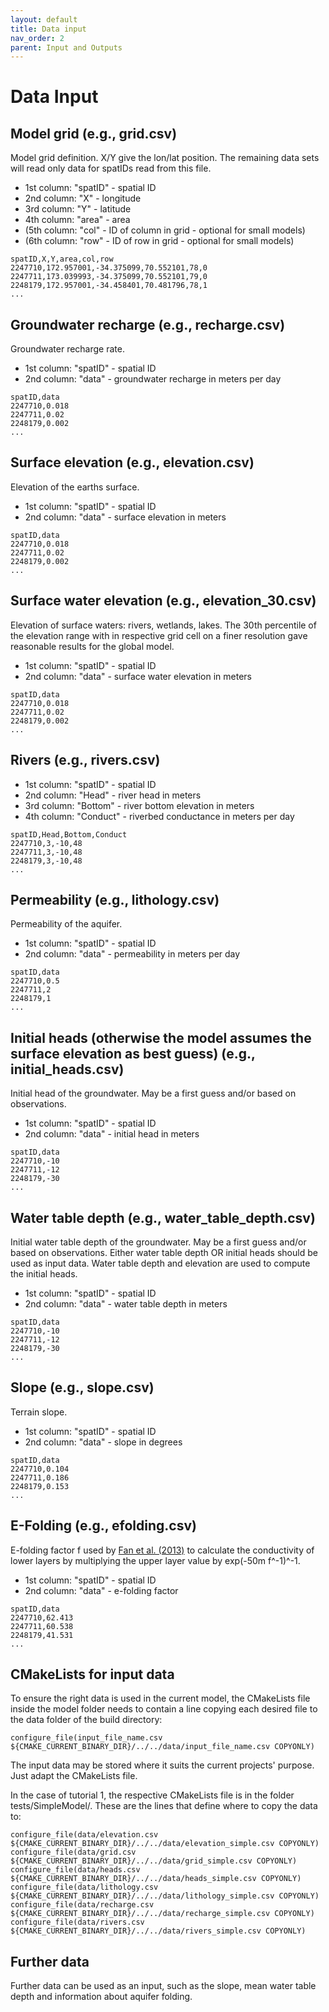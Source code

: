 ```yaml
---
layout: default
title: Data input
nav_order: 2
parent: Input and Outputs
---
```


# Data Input

## Model grid (e.g., grid.csv)
Model grid definition. X/Y give the lon/lat position. The remaining data sets will read only data for spatIDs read from this file.  

* 1st column: "spatID" - spatial ID
* 2nd column: "X" - longitude
* 3rd column: "Y" - latitude
* 4th column: "area" - area
* (5th column: "col" - ID of column in grid - optional for small models)
* (6th column: "row" - ID of row in grid - optional for small models)

```
spatID,X,Y,area,col,row
2247710,172.957001,-34.375099,70.552101,78,0
2247711,173.039993,-34.375099,70.552101,79,0
2248179,172.957001,-34.458401,70.481796,78,1
...
```

## Groundwater recharge (e.g., recharge.csv)
Groundwater recharge rate.

* 1st column: "spatID" - spatial ID
* 2nd column: "data" - groundwater recharge in meters per day

```
spatID,data
2247710,0.018
2247711,0.02
2248179,0.002
...
```

## Surface elevation (e.g., elevation.csv)
Elevation of the earths surface.

* 1st column: "spatID" - spatial ID
* 2nd column: "data" - surface elevation in meters

```
spatID,data
2247710,0.018
2247711,0.02
2248179,0.002
...
```

## Surface water elevation (e.g., elevation_30.csv)
Elevation of surface waters: rivers, wetlands, lakes. The 30th percentile of the elevation range with in respective grid cell on a finer resolution gave reasonable results for the global model. 

* 1st column: "spatID" - spatial ID
* 2nd column: "data" - surface water elevation in meters

```
spatID,data
2247710,0.018
2247711,0.02
2248179,0.002
...
```

## Rivers (e.g., rivers.csv)

* 1st column: "spatID" - spatial ID
* 2nd column: "Head" - river head in meters
* 3rd column: "Bottom" - river bottom elevation in meters
* 4th column: "Conduct" - riverbed conductance in meters per day

```
spatID,Head,Bottom,Conduct
2247710,3,-10,48
2247711,3,-10,48
2248179,3,-10,48
...
```

## Permeability (e.g., lithology.csv)
Permeability of the aquifer.

* 1st column: "spatID" - spatial ID
* 2nd column: "data" - permeability in meters per day

```
spatID,data
2247710,0.5
2247711,2
2248179,1
...
```

## Initial heads (otherwise the model assumes the surface elevation as best guess) (e.g., initial_heads.csv)
Initial head of the groundwater. May be a first guess and/or based on observations. 

* 1st column: "spatID" - spatial ID
* 2nd column: "data" - initial head in meters

```
spatID,data
2247710,-10
2247711,-12
2248179,-30
...
```

## Water table depth (e.g., water_table_depth.csv)
Initial water table depth of the groundwater. May be a first guess and/or based on observations. Either water table depth OR initial heads should be used as input data. Water table depth and elevation are used to compute the initial heads.    

* 1st column: "spatID" - spatial ID
* 2nd column: "data" - water table depth in meters

```
spatID,data
2247710,-10
2247711,-12
2248179,-30
...
```

## Slope (e.g., slope.csv)
Terrain slope.

* 1st column: "spatID" - spatial ID
* 2nd column: "data" - slope in degrees

```
spatID,data
2247710,0.104
2247711,0.186
2248179,0.153
...
```

## E-Folding (e.g., efolding.csv)
E-folding factor f used by [Fan et al. (2013)](https://www.science.org/doi/10.1126/science.1229881) to calculate the conductivity of lower layers by multiplying the upper layer value by exp(-50m f^-1)^-1.

* 1st column: "spatID" - spatial ID
* 2nd column: "data" - e-folding factor 

```
spatID,data
2247710,62.413
2247711,60.538
2248179,41.531
...
```

## CMakeLists for input data
To ensure the right data is used in the current model, the CMakeLists file inside the model folder needs to contain a line copying each desired file to the data folder of the build directory:
```
configure_file(input_file_name.csv ${CMAKE_CURRENT_BINARY_DIR}/../../data/input_file_name.csv COPYONLY)
```

The input data may be stored where it suits the current projects' purpose. Just adapt the CMakeLists file.

In the case of tutorial 1, the respective CMakeLists file is in the folder tests/SimpleModel/. These are the lines that define where to copy the data to:

```
configure_file(data/elevation.csv ${CMAKE_CURRENT_BINARY_DIR}/../../data/elevation_simple.csv COPYONLY)
configure_file(data/grid.csv ${CMAKE_CURRENT_BINARY_DIR}/../../data/grid_simple.csv COPYONLY)
configure_file(data/heads.csv ${CMAKE_CURRENT_BINARY_DIR}/../../data/heads_simple.csv COPYONLY)
configure_file(data/lithology.csv ${CMAKE_CURRENT_BINARY_DIR}/../../data/lithology_simple.csv COPYONLY)
configure_file(data/recharge.csv ${CMAKE_CURRENT_BINARY_DIR}/../../data/recharge_simple.csv COPYONLY)
configure_file(data/rivers.csv ${CMAKE_CURRENT_BINARY_DIR}/../../data/rivers_simple.csv COPYONLY)
```


## Further data
Further data can be used as an input, such as the slope, mean water table depth and information about aquifer folding.
